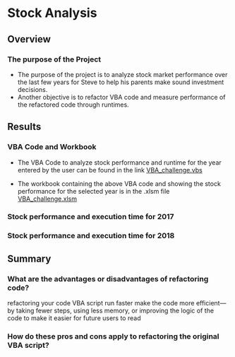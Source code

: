 # Stock Analysis 

## Overview

### The purpose of the Project

- The purpose of the project is to analyze stock market performance over the last few years for Steve to help his parents make sound investment decisions.
- Another objective is to refactor VBA code and measure performance of the refactored code through runtimes.

## Results 

### VBA Code and Workbook

- The VBA Code to analyze stock performance and runtime for the year entered by the user can be found in the link [VBA_challenge.vbs](https://github.com/manasidek/stock_analysis/blob/main/VBA_challenge.vbs)

- The workbook containing the above VBA code and showing the stock performance for the selected year is in the .xlsm file [VBA_challenge.xlsm](https://github.com/manasidek/stock_analysis/blob/main/VBA_Challenge.xlsm)

### Stock performance and execution time for 2017

### Stock performance and execution time for 2018


## Summary

### What are the advantages or disadvantages of refactoring code?
refactoring your code VBA script run faster make the code more efficient—by taking fewer steps, using less memory, or improving the logic of the code to make it easier for future users to read 

### How do these pros and cons apply to refactoring the original VBA script?
